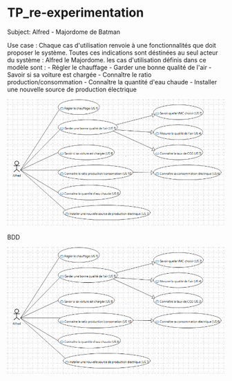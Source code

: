 # TP_re-experimentation
Subject: Alfred - Majordome de Batman

Use case : Chaque cas d'utilisation renvoie à une fonctionnalités que doit 
proposer le système. Toutes ces indications sont déstinées au seul acteur du système : Alfred le Majordome.
les cas d'utilisation définis dans ce modèle sont :
	- Régler le chauffage
	- Garder une bonne qualité de l'air
	- Savoir si sa voiture est chargée
	- Connaître le ratio production/consommation
	- Connaître la quantité d'eau chaude
	- Installer une nouvelle source de production électrique

![Alt text](Screen/Capture.PNG?raw=true "Use case")

BDD 

![Alt text](Screen/Capture.PNG?raw=true "Use case")
